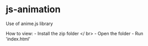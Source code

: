 # js-animation
Use of anime.js library


How to view:
    - Install the zip folder </ br>
    - Open the folder
    - Run 'index.html'
    
